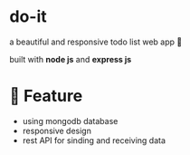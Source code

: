 # do-it 
a beautiful and responsive todo list web app 🎯

built with **node js** and **express js** 




# 📌 Feature 

- using mongodb database
- responsive design
- rest API for sinding and receiving data
